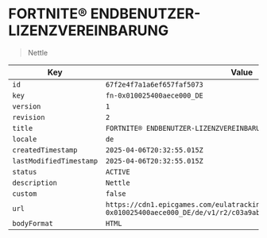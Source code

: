 # FORTNITE® ENDBENUTZER-LIZENZVEREINBARUNG

> Nettle

| Key | Value |
| --- | ----- |
| `id` | `67f2e4f7a1a6ef657faf5073` |
| `key` | `fn-0x010025400aece000_DE` |
| `version` | `1` |
| `revision` | `2` |
| `title` | `FORTNITE® ENDBENUTZER-LIZENZVEREINBARUNG` |
| `locale` | `de` |
| `createdTimestamp` | `2025-04-06T20:32:55.015Z` |
| `lastModifiedTimestamp` | `2025-04-06T20:32:55.015Z` |
| `status` | `ACTIVE` |
| `description` | `Nettle` |
| `custom` | `false` |
| `url` | `https://cdn1.epicgames.com/eulatracking-download/fn-0x010025400aece000_DE/de/v1/r2/c03a9abbcabc3cafd702d7a8dff5f06b.pdf` |
| `bodyFormat` | `HTML` |
